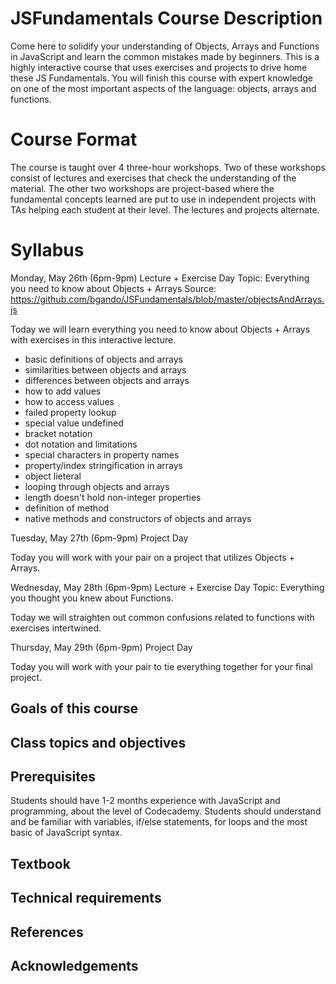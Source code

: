 # JSFundamentals Course Description

Come here to solidify your understanding of Objects, Arrays and Functions in JavaScript and learn the common mistakes made by beginners. This is a highly interactive course that uses exercises and projects to drive home these JS Fundamentals. You will finish this course with expert knowledge on one of the most important aspects of the language: objects, arrays and functions. 

# Course Format

The course is taught over 4 three-hour workshops. Two of these workshops consist of lectures and exercises that check the understanding of the material. The other two workshops are project-based where the fundamental concepts learned are put to use in independent projects with TAs helping each student at their level. The lectures and projects alternate.

# Syllabus

Monday, May 26th (6pm-9pm) Lecture + Exercise Day 
Topic: Everything you need to know about Objects + Arrays
Source: https://github.com/bgando/JSFundamentals/blob/master/objectsAndArrays.js

Today we will learn everything you need to know about Objects + Arrays with exercises in this interactive lecture.

- basic definitions of objects and arrays
- similarities between objects and arrays
- differences between objects and arrays
- how to add values
- how to access values
- failed property lookup
- special value undefined
- bracket notation
- dot notation and limitations
- special characters in property names
- property/index stringification in arrays
- object lieteral
- looping through objects and arrays
- length doesn't hold non-integer properties
- definition of method
- native methods and constructors of objects and arrays

Tuesday, May 27th (6pm-9pm) Project Day

Today you will work with your pair on a project that utilizes Objects + Arrays.

Wednesday, May 28th (6pm-9pm) Lecture + Exercise Day 
Topic: Everything you thought you knew about Functions.

Today we will straighten out common confusions related to functions with exercises intertwined.

Thursday, May 29th (6pm-9pm) Project Day

Today you will work with your pair to tie everything together for your final project. 

## Goals of this course

## Class topics and objectives

## Prerequisites

Students should have 1-2 months experience with JavaScript and programming, about the level of Codecademy. Students should understand and be familiar with variables, if/else statements, for loops and the most basic of JavaScript syntax.

## Textbook

## Technical requirements

## References

## Acknowledgements
